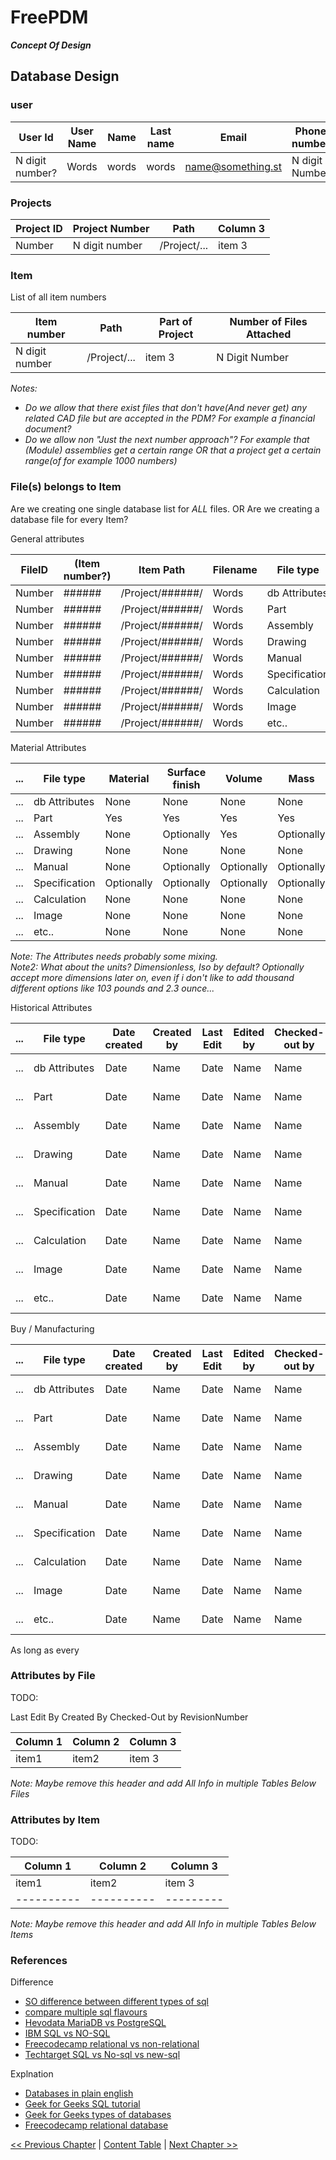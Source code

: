# FreePDM
***Concept Of Design***


## Database Design

<!--
| Column 1 | Column 2 | Column 3|
|----------|----------|---------|
| item1    | item2    | item 3  |
-->

### user

| User Id         | User Name | Name  | Last name | Email             | Phone number   | Department    | Role(s) | Aliases |
|-----------------|-----------|-------|-----------|-------------------|----------------|---------------|---------|---------|
| N digit number? | Words     | words | words     | name@something.st | N digit Number | Word or words | List(?) | List(?) |

### Projects

| Project ID | Project Number | Path         | Column 3|
|------------|----------------|--------------|---------|
| Number     |N digit number  | /Project/... | item 3  |

### Item 

List of all item numbers

| Item number    | Path         | Part of Project | Number of Files Attached |
|----------------|--------------|-----------------|--------------------------|
| N digit number | /Project/... | item 3          | N Digit Number           |

_Notes:_

- _Do we allow that there exist files that don't have(And never get) any related CAD file but are accepted in the PDM? For example a financial document?_
- _Do we allow non "Just the next number approach"? For example that (Module) assemblies get a certain range OR that a project get a certain range(of for example 1000 numbers)_

### File(s) belongs to Item

Are we creating one single database list for _ALL_ files.
OR Are we creating a database file for every Item?

General attributes

| FileID | (Item number?) | Item Path        | Filename| File type     |
|--------|----------------|------------------|---------|---------------|
| Number | ######         | /Project/######/ | Words   | db Attributes |
| Number | ######         | /Project/######/ | Words   | Part          |
| Number | ######         | /Project/######/ | Words   | Assembly      |
| Number | ######         | /Project/######/ | Words   | Drawing       |
| Number | ######         | /Project/######/ | Words   | Manual        |
| Number | ######         | /Project/######/ | Words   | Specification |
| Number | ######         | /Project/######/ | Words   | Calculation   |
| Number | ######         | /Project/######/ | Words   | Image         |
| Number | ######         | /Project/######/ | Words   | etc..         |

Material Attributes

| ... | File type     | Material   | Surface finish | Volume     | Mass       | Weight     |
|-----|---------------|------------|----------------|------------|------------|------------|
| ... | db Attributes | None       | None           | None       | None       | None       |
| ... | Part          | Yes        | Yes            | Yes        | Yes        | Yes        |
| ... | Assembly      | None       | Optionally     | Yes        | Optionally | Yes        |
| ... | Drawing       | None       | None           | None       | None       | None       |
| ... | Manual        | None       | Optionally     | Optionally | Optionally | Optionally |
| ... | Specification | Optionally | Optionally     | Optionally | Optionally | Optionally |
| ... | Calculation   | None       | None           | None       | None       | None       |
| ... | Image         | None       | None           | None       | None       | None       |
| ... | etc..         | None       | None           | None       | None       | None       |

_Note: The Attributes needs probably some mixing._  
_Note2: What about the units? Dimensionless, Iso by default? Optionally accept more dimensions later on, even if i don't like to add thousand different options like 103 pounds and 2.3 ounce..._

Historical Attributes

| ... | File type     | Date created | Created by | Last Edit  | Edited by | Checked-out by | Revision state| Revision nr. |
|-----|---------------|--------------|------------|------------|-----------|----------------|----------------|-------------|
| ... | db Attributes | Date         | Name       | Date       | Name      | Name           | List of States | Number      |
| ... | Part          | Date         | Name       | Date       | Name      | Name           | List of States | Number      |
| ... | Assembly      | Date         | Name       | Date       | Name      | Name           | List of States | Number      |
| ... | Drawing       | Date         | Name       | Date       | Name      | Name           | List of States | Number      |
| ... | Manual        | Date         | Name       | Date       | Name      | Name           | List of States | Number      |
| ... | Specification | Date         | Name       | Date       | Name      | Name           | List of States | Number      |
| ... | Calculation   | Date         | Name       | Date       | Name      | Name           | List of States | Number      |
| ... | Image         | Date         | Name       | Date       | Name      | Name           | List of States | Number      |
| ... | etc..         | Date         | Name       | Date       | Name      | Name           | List of States | Number      |

Buy / Manufacturing

| ... | File type     | Date created | Created by | Last Edit  | Edited by | Checked-out by | Revision state| Revision nr. |
|-----|---------------|--------------|------------|------------|-----------|----------------|----------------|-------------|
| ... | db Attributes | Date         | Name       | Date       | Name      | Name           | List of States | Number      |
| ... | Part          | Date         | Name       | Date       | Name      | Name           | List of States | Number      |
| ... | Assembly      | Date         | Name       | Date       | Name      | Name           | List of States | Number      |
| ... | Drawing       | Date         | Name       | Date       | Name      | Name           | List of States | Number      |
| ... | Manual        | Date         | Name       | Date       | Name      | Name           | List of States | Number      |
| ... | Specification | Date         | Name       | Date       | Name      | Name           | List of States | Number      |
| ... | Calculation   | Date         | Name       | Date       | Name      | Name           | List of States | Number      |
| ... | Image         | Date         | Name       | Date       | Name      | Name           | List of States | Number      |
| ... | etc..         | Date         | Name       | Date       | Name      | Name           | List of States | Number      |

As long as every 

### Attributes by File

TODO:

Last Edit By
Created By
Checked-Out by
RevisionNumber

| Column 1 | Column 2 | Column 3|
|----------|----------|---------|
| item1    | item2    | item 3  |

_Note: Maybe remove this header and add All Info in multiple Tables Below Files_

### Attributes by Item

TODO:

| Column 1 | Column 2 | Column 3|
|----------|----------|---------|
| item1    | item2    | item 3  |
|----------|----------|---------|

_Note: Maybe remove this header and add All Info in multiple Tables Below Items_

### References

Difference

- [SO difference between different types of sql](https://stackoverflow.com/questions/1326318/difference-between-different-types-of-sql)
- [compare multiple sql flavours](https://www.altexsoft.com/blog/business/comparing-database-management-systems-mysql-postgresql-mssql-server-mongodb-elasticsearch-and-others/)
- [Hevodata MariaDB vs PostgreSQL](https://hevodata.com/learn/mariadb-vs-postgresql/)
- [IBM SQL vs NO-SQL](https://www.ibm.com/cloud/blog/sql-vs-nosql)
- [Freecodecamp relational vs non-relational](https://www.freecodecamp.org/news/relational-vs-nonrelational-databases-difference-between-sql-db-and-nosql-db/)
- [Techtarget SQL vs No-sql vs new-sql](https://www.techtarget.com/whatis/feature/SQL-vs-NoSQL-vs-NewSQL-How-do-they-compare)

Explnation

- [Databases in plain english](https://www.freecodecamp.org/news/sql-and-databases-explained-in-plain-english/)
- [Geek for Geeks SQL tutorial](https://www.geeksforgeeks.org/sql-tutorial/)
- [Geek for Geeks types of databases](https://www.geeksforgeeks.org/types-of-databases/)
- [Freecodecamp relational database](https://www.freecodecamp.org/learn/relational-database/)

[<< Previous Chapter]() | [Content Table](README.md) | [Next Chapter >>]()
